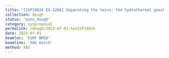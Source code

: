 ```yaml
---
title: "[ISP19826 ES-1266] Separating the twins: the hydrothermal geochemistry of Nb and Ta"
collection: dough
status: 'mute_dough'
category: synproposal
permalink: /dough/2023-07-01-SynISP19826
date: 2023-07-01
beamloc: 'ESRF BM16'
beamline: 'XAS Hutch'
method: XAS
---
```

